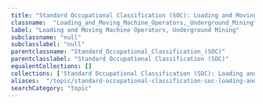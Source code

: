 ```yaml
--- 
 title: "Standard Occupational Classification (SOC): Loading and Moving Machine Operators, Underground Mining" 
 classname:  "Loading_and_Moving_Machine_Operators,_Underground_Mining" 
 label: "Loading and Moving Machine Operators, Underground Mining" 
 subclassname: "null" 
 subclasslabel: "null" 
 parentclassname: "Standard_Occupational_Classification_(SOC)" 
 parentclasslabel: "Standard Occupational Classification (SOC)" 
 equalentCollections: [] 
 collections: ['Standard Occupational Classification (SOC): Loading and Moving Machine Operators, Underground Mining']
 aliases:  "/topic/standard-occupational-classification-soc-loading-and-moving-machine-operators-underground-mining"  
 searchCategory: "topic" 
---
```

